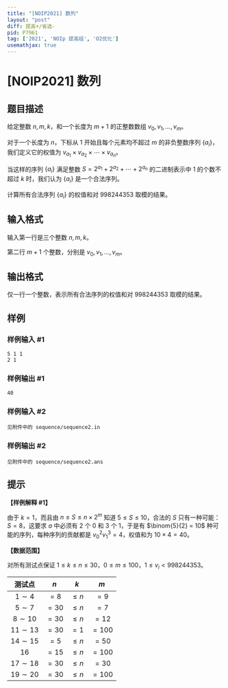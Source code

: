 ```yaml
---
title: "[NOIP2021] 数列"
layout: "post"
diff: 提高+/省选-
pid: P7961
tag: ['2021', 'NOIp 提高组', 'O2优化']
usemathjax: true
---
```


# [NOIP2021] 数列
## 题目描述

给定整数 $n, m, k$，和一个长度为 $m + 1$ 的正整数数组 $v_0, v_1, \ldots, v_m$。

对于一个长度为 $n$，下标从 $1$ 开始且每个元素均不超过 $m$ 的非负整数序列 $\{a_i\}$，我们定义它的权值为 $v_{a_1} \times v_{a_2} \times \cdots \times v_{a_n}$。

当这样的序列 $\{a_i\}$ 满足整数 $S = 2^{a_1} + 2^{a_2} + \cdots + 2^{a_n}$ 的二进制表示中 $1$ 的个数不超过 $k$ 时，我们认为 $\{a_i\}$ 是一个合法序列。

计算所有合法序列 $\{a_i\}$ 的权值和对 $998244353$ 取模的结果。
## 输入格式

输入第一行是三个整数 $n, m, k$。

第二行 $m + 1$ 个整数，分别是 $v_0, v_1, \ldots, v_m$。
## 输出格式

仅一行一个整数，表示所有合法序列的权值和对 $998244353$ 取模的结果。
## 样例

### 样例输入 #1
```
5 1 1
2 1

```
### 样例输出 #1
```
40

```
### 样例输入 #2
```
见附件中的 sequence/sequence2.in
```
### 样例输出 #2
```
见附件中的 sequence/sequence2.ans
```
## 提示

**【样例解释 #1】**

由于 $k = 1$，而且由 $n \leq S \leq n \times 2^m$ 知道 $5 \leq S \leq 10$，合法的 $S$ 只有一种可能：$S = 8$，这要求 $a$ 中必须有 $2$ 个 $0$ 和 $3$ 个 $1$，于是有 $\binom{5}{2} = 10$ 种可能的序列，每种序列的贡献都是 $v_0^2 v_1^3 = 4$，权值和为 $10 \times 4 = 40$。

**【数据范围】**

对所有测试点保证 $1 \leq k \leq n \leq 30$，$0 \leq m \leq 100$，$1 \leq v_i < 998244353$。

|    测试点    |  $n$  |   $k$    |  $m$   |
| :----------: | :---: | :------: | :----: |
|  $1 \sim 4$  | $=8$  | $\leq n$ |  $=9$  |
|  $5 \sim 7$  | $=30$ | $\leq n$ |  $=7$  |
| $8 \sim 10$  | $=30$ | $\leq n$ | $=12$  |
| $11 \sim 13$ | $=30$ |   $=1$   | $=100$ |
| $14 \sim 15$ | $=5$  | $\leq n$ | $=50$  |
|     $16$     | $=15$ | $\leq n$ | $=100$ |
| $17 \sim 18$ | $=30$ | $\leq n$ | $=30$  |
| $19 \sim 20$ | $=30$ | $\leq n$ | $=100$ |
